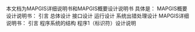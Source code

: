 本文档为MAPGIS详细说明书和MAPGIS概要设计说明书
具体是：
MAPGIS概要设计说明书：
引言
总体设计
接口设计
运行设计
系统出错处理设计
MAPGIS详细说明书：
引言
程序系统的结构
程序1（标识符）设计说明

